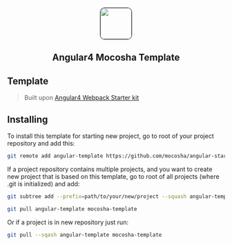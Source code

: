 <p align="center">
    <img style="border-radius: 10px; border: 1px solid black"
    src="https://avatars2.githubusercontent.com/u/18236411" width=72 height=72>
  <h2 align="center">Angular4 Mocosha Template</h2>
</p>

## Template

> Built upon [Angular4 Webpack Starter kit](README-WEBPACK.md)

## Installing

To install this template for starting new project, go to root of your project repository and add this:

```bash
git remote add angular-template https://github.com/mocosha/angular-starter.git
```

If a project repository contains multiple projects, and you want to create new project that is based on this template, go to root of all projects (where .git is initialized) and add:

```bash
git subtree add --prefix=path/to/your/new/project --squash angular-template mocosha-template

git pull angular-template mocosha-template
```

Or if a project is in new repository just run:

```bash
git pull --sqash angular-template mocosha-template
```